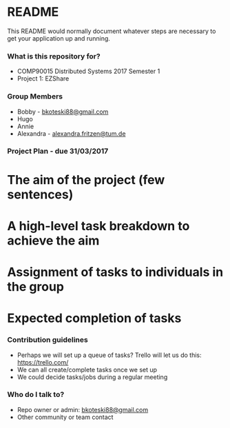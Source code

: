 # README #

This README would normally document whatever steps are necessary to get your application up and running.

### What is this repository for? ###

* COMP90015 Distributed Systems 2017 Semester 1
* Project 1: EZShare

### Group Members ###

* Bobby - bkoteski88@gmail.com
* Hugo
* Annie
* Alexandra - alexandra.fritzen@tum.de

### Project Plan - due 31/03/2017 ###

# The aim of the project (few sentences) #
# A high-level task breakdown to achieve the aim #
# Assignment of tasks to individuals in the group #
# Expected completion of tasks #

### Contribution guidelines ###

* Perhaps we will set up a queue of tasks? Trello will let us do this: https://trello.com/
* We can all create/complete tasks once we set up
* We could decide tasks/jobs during a regular meeting

### Who do I talk to? ###

* Repo owner or admin: bkoteski88@gmail.com
* Other community or team contact